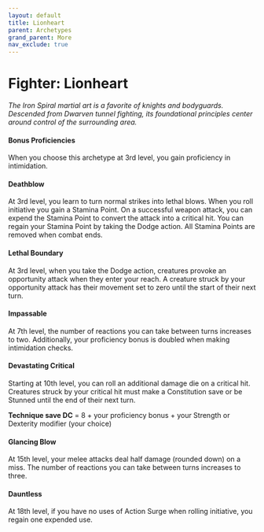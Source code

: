 ```yaml
---
layout: default
title: Lionheart
parent: Archetypes
grand_parent: More
nav_exclude: true
---
```


# Fighter: Lionheart

_The Iron Spiral martial art is a favorite of knights and bodyguards. Descended from Dwarven tunnel fighting, its foundational principles center around control of the surrounding area._


#### Bonus Proficiencies
When you choose this archetype at 3rd level, you gain proficiency in intimidation. 


#### Deathblow
At 3rd level, you learn to turn normal strikes into lethal blows. When you roll initiative you gain a Stamina Point. On a successful weapon attack, you can expend the Stamina Point to convert the attack into a critical hit. You can regain your Stamina Point by taking the Dodge action. All Stamina Points are removed when combat ends.


#### Lethal Boundary
At 3rd level, when you take the Dodge action, creatures provoke an opportunity attack when they enter your reach. A creature struck by your opportunity attack has their movement set to zero until the start of their next turn.


#### Impassable
At 7th level, the number of reactions you can take between turns increases to two. Additionally, your proficiency bonus is doubled when making intimidation checks.


#### Devastating Critical
Starting at 10th level, you can roll an additional damage die on a critical hit. Creatures struck by your critical hit must make a Constitution save or be Stunned until the end of their next turn. 

**Technique save DC** = 8 + your proficiency bonus + your Strength or Dexterity modifier (your choice)


#### Glancing Blow
At 15th level, your melee attacks deal half damage (rounded down) on a miss. The number of reactions you can take between turns increases to three.


#### Dauntless
At 18th level, if you have no uses of Action Surge when rolling initiative, you regain one expended use.